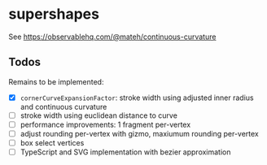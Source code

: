 # supershapes

See https://observablehq.com/@mateh/continuous-curvature

## Todos
Remains to be implemented:
- [x] `cornerCurveExpansionFactor`: stroke width using adjusted inner radius and continuous curvature
- [ ] stroke width using euclidean distance to curve
- [ ] performance improvements: 1 fragment per-vertex 
- [ ] adjust rounding per-vertex with gizmo, maxiumum rounding per-vertex
- [ ] box select vertices
- [ ] TypeScript and SVG implementation with bezier approximation